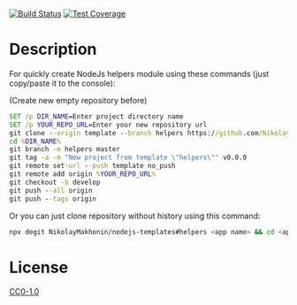 <!-- [![NPM Version][npm-image]][npm-url] -->
<!-- [![NPM Downloads][downloads-image]][downloads-url] -->
<!-- [![Node.js Version][node-version-image]][node-version-url] -->
[![Build Status][travis-image]][travis-url]
[![Test Coverage][coveralls-image]][coveralls-url]

# Description

For quickly create NodeJs helpers module using these commands (just copy/paste it to the console):

(Create new empty repository before)

```cmd
SET /p DIR_NAME=Enter project directory name
SET /p YOUR_REPO_URL=Enter your new repository url
git clone --origin template --branch helpers https://github.com/NikolayMakhonin/nodejs-templates.git %DIR_NAME%
cd %DIR_NAME%
git branch -m helpers master
git tag -a -m "New project from template \"helpers\"" v0.0.0
git remote set-url --push template no_push
git remote add origin %YOUR_REPO_URL%
git checkout -b develop
git push --all origin
git push --tags origin

```

Or you can just clone repository without history using this command:
```bash
npx degit NikolayMakhonin/nodejs-templates#helpers <app name> && cd <app name> && npm i && npm run test
```

# License

[CC0-1.0](LICENSE)

[npm-image]: https://img.shields.io/npm/v/nodejs-templates.svg
[npm-url]: https://npmjs.org/package/nodejs-templates
[node-version-image]: https://img.shields.io/node/v/nodejs-templates.svg
[node-version-url]: https://nodejs.org/en/download/
[travis-image]: https://travis-ci.org/NikolayMakhonin/nodejs-templates.svg?branch=helpers
[travis-url]: https://travis-ci.org/NikolayMakhonin/nodejs-templates?branch=helpers
[coveralls-image]: https://coveralls.io/repos/github/NikolayMakhonin/nodejs-templates/badge.svg?branch=helpers
[coveralls-url]: https://coveralls.io/github/NikolayMakhonin/nodejs-templates?branch=helpers
[downloads-image]: https://img.shields.io/npm/dm/nodejs-templates.svg
[downloads-url]: https://npmjs.org/package/nodejs-templates
[npm-url]: https://npmjs.org/package/nodejs-templates
